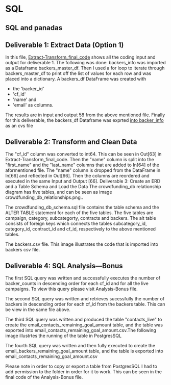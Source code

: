 # SQL
## SQL and panadas
## Deliverable 1: Extract Data (Option 1)
In this file, [Extract-Transform_final_code](https://github.com/Judyhm2/SQL/blob/main/Crowdfunding-ETL/Extract-Transform_final_code.ipynb) shows all the coding input and output for deliverable 1. The following was done: backers_info was imported as a Dataframe backers_master_df. Then I used a for loop to iterate through backers_master_df to print off the list of values for each row and was placed into a dictionary. A backers_df DataFrame was created with

- the 'backer_id'
- 'cf_id'
- 'name' and
- 'email' as columns.

The results are in input and output 58 from the above mentioned file. Finally for this deliverable, the backers_df Dataframe was exprted [into backer_info](https://github.com/Judyhm2/SQL/blob/main/Crowdfunding-ETL/backer_info.csv) as an cvs file

## Deliverable 2: Transform and Clean Data
The "cf_id" column was converted to int64. This can be seen in Out[63] in Extract-Transform_final_code.
Then the "name" column is split into the "first_name" and the "last_name" columns that are added to In[64] of the aformentioned file.
The "name" column is dropped from the DataFrame in In[66] and reflected in Out[66]. Then the columns are reordered and executed in the same Input and Output [66].
Deliverable 3: Create an ERD and a Table Schema and Load the Data
The crowdfunding_db relationship diagram has five tables, and can be seen as image
crowdfunding_db_relationships.png..

The crowdfunding_db_schema.sql file contains the table schema and the ALTER TABLE statement for each of the five tables. The five tables are campaign, category, subcategorty, contracts and backers. The alt table consists of foreign keys which connects the tables subcategory_id, category_id, contract_id and cf_id, respectively to the above mentioned tables.

The backers.csv file. This image illustrates the code that is imported into backers csv file. 

## Deliverable 4: SQL Analysis—Bonus
The first SQL query was written and successfully executes the number of backer_counts in descending order for each cf_id and for all the live campaigns. To view this query please visit Analysis-Bonus file.

The second SQL query was written and retrieves sucessfully the number of backers in descending order for each cf_id from the backers table. This can be view in the same file above.

The third SQL query was written and produced the table "contacts_live" to create the email_contacts_remaining_goal_amount table, and the table was exported into email_contacts_remaining_goal_amount.csv.The following image illustrtes the running of the table in PostgresSQL 

The fourth SQL query was written and then fully executed to create the email_backers_remaining_goal_amount table, and the table is exported into email_contacts_remaining_goal_amount.csv 

Please note in order to copy or export a table from PostgresSQL I had to add permission to the folder in order for it to work. This can be seen in the final code of the Analysis-Bonus file.
